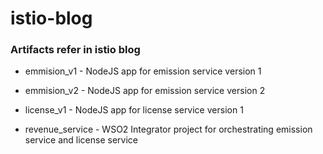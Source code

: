 # istio-blog
### Artifacts refer in istio blog 

* emmision_v1 - NodeJS app for emission service version 1
* emmision_v2 - NodeJS app for emission service version 2

* license_v1 - NodeJS app for license service version 1

* revenue_service  - WSO2 Integrator project for orchestrating emission service and license service
